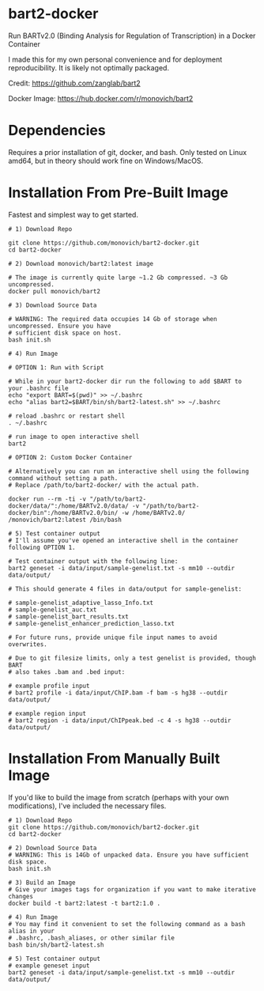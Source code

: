 # bart2-docker
Run BARTv2.0 (Binding Analysis for Regulation of Transcription) in a Docker Container

I made this for my own personal convenience and for deployment reproducibility. It is likely not
optimally packaged.

Credit:
https://github.com/zanglab/bart2

Docker Image:
https://hub.docker.com/r/monovich/bart2

# Dependencies
Requires a prior installation of git, docker, and bash. Only tested on Linux amd64, but in theory should work fine on Windows/MacOS.

# Installation From Pre-Built Image
Fastest and simplest way to get started.

```
# 1) Download Repo

git clone https://github.com/monovich/bart2-docker.git
cd bart2-docker

# 2) Download monovich/bart2:latest image

# The image is currently quite large ~1.2 Gb compressed. ~3 Gb uncompressed.
docker pull monovich/bart2

# 3) Download Source Data

# WARNING: The required data occupies 14 Gb of storage when uncompressed. Ensure you have 
# sufficient disk space on host.
bash init.sh

# 4) Run Image

# OPTION 1: Run with Script

# While in your bart2-docker dir run the following to add $BART to your .bashrc file
echo "export BART=$(pwd)" >> ~/.bashrc
echo "alias bart2=$BART/bin/sh/bart2-latest.sh" >> ~/.bashrc

# reload .bashrc or restart shell
. ~/.bashrc

# run image to open interactive shell
bart2

# OPTION 2: Custom Docker Container

# Alternatively you can run an interactive shell using the following command without setting a path.
# Replace /path/to/bart2-docker/ with the actual path.

docker run --rm -ti -v "/path/to/bart2-docker/data/":/home/BARTv2.0/data/ -v "/path/to/bart2-docker/bin":/home/BARTv2.0/bin/ -w /home/BARTv2.0/ /monovich/bart2:latest /bin/bash

# 5) Test container output
# I'll assume you've opened an interactive shell in the container following OPTION 1. 

# Test container output with the following line:
bart2 geneset -i data/input/sample-genelist.txt -s mm10 --outdir data/output/

# This should generate 4 files in data/output for sample-genelist:

# sample-genelist_adaptive_lasso_Info.txt
# sample-genelist_auc.txt
# sample-genelist_bart_results.txt
# sample-genelist_enhancer_prediction_lasso.txt

# For future runs, provide unique file input names to avoid overwrites.

# Due to git filesize limits, only a test genelist is provided, though BART
# also takes .bam and .bed input:

# example profile input
# bart2 profile -i data/input/ChIP.bam -f bam -s hg38 --outdir data/output/

# example region input
# bart2 region -i data/input/ChIPpeak.bed -c 4 -s hg38 --outdir data/output/
```

# Installation From Manually Built Image
If you'd like to build the image from scratch (perhaps with your own modifications), 
I've included the necessary files.

```
# 1) Download Repo
git clone https://github.com/monovich/bart2-docker.git
cd bart2-docker

# 2) Download Source Data
# WARNING: This is 14Gb of unpacked data. Ensure you have sufficient disk space.
bash init.sh

# 3) Build an Image
# Give your images tags for organization if you want to make iterative changes
docker build -t bart2:latest -t bart2:1.0 .

# 4) Run Image
# You may find it convenient to set the following command as a bash alias in your 
# .bashrc, .bash_aliases, or other similar file
bash bin/sh/bart2-latest.sh

# 5) Test container output
# example geneset input
bart2 geneset -i data/input/sample-genelist.txt -s mm10 --outdir data/output/
```
